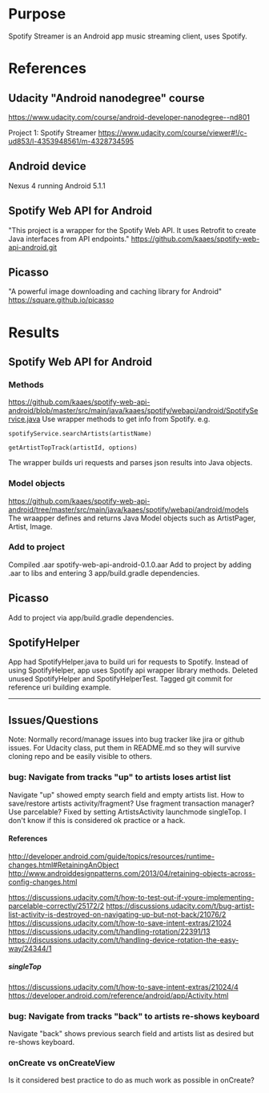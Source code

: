 # Purpose
Spotify Streamer is an Android app music streaming client, uses Spotify.

# References

## Udacity "Android nanodegree" course
<https://www.udacity.com/course/android-developer-nanodegree--nd801>  

Project 1: Spotify Streamer
<https://www.udacity.com/course/viewer#!/c-ud853/l-4353948561/m-4328734595>

## Android device
Nexus 4 running Android 5.1.1

## Spotify Web API for Android
"This project is a wrapper for the Spotify Web API.
It uses Retrofit to create Java interfaces from API endpoints."
<https://github.com/kaaes/spotify-web-api-android.git>

## Picasso
"A powerful image downloading and caching library for Android"
<https://square.github.io/picasso>

# Results

## Spotify Web API for Android

### Methods
<https://github.com/kaaes/spotify-web-api-android/blob/master/src/main/java/kaaes/spotify/webapi/android/SpotifyService.java>
Use wrapper methods to get info from Spotify. e.g.

    spotifyService.searchArtists(artistName)

    getArtistTopTrack(artistId, options)

The wrapper builds uri requests and parses json results into Java objects.

### Model objects
<https://github.com/kaaes/spotify-web-api-android/tree/master/src/main/java/kaaes/spotify/webapi/android/models>
The wraapper defines and returns Java Model objects such as ArtistPager, Artist, Image.

### Add to project
Compiled .aar
spotify-web-api-android-0.1.0.aar
Add to project by adding .aar to libs and entering 3 app/build.gradle dependencies.

## Picasso
Add to project via app/build.gradle dependencies.

## SpotifyHelper
App had SpotifyHelper.java to build uri for requests to Spotify.
Instead of using SpotifyHelper, app uses Spotify api wrapper library methods.
Deleted unused SpotifyHelper and SpotifyHelperTest.
Tagged git commit for reference uri building example.

---

## Issues/Questions
Note: Normally record/manage issues into bug tracker like jira or github issues.
For Udacity class, put them in README.md so they will survive cloning repo and be easily visible to others.

### bug: Navigate from tracks "up" to artists loses artist list
Navigate "up" showed empty search field and empty artists list.
How to save/restore artists activity/fragment?
Use fragment transaction manager?
Use parcelable?
Fixed by setting ArtistsActivity launchmode singleTop.
I don't know if this is considered ok practice or a hack.

#### References
http://developer.android.com/guide/topics/resources/runtime-changes.html#RetainingAnObject
http://www.androiddesignpatterns.com/2013/04/retaining-objects-across-config-changes.html

https://discussions.udacity.com/t/how-to-test-out-if-youre-implementing-parcelable-correctly/25172/2
https://discussions.udacity.com/t/bug-artist-list-activity-is-destroyed-on-navigating-up-but-not-back/21076/2
https://discussions.udacity.com/t/how-to-save-intent-extras/21024
https://discussions.udacity.com/t/handling-rotation/22391/13
https://discussions.udacity.com/t/handling-device-rotation-the-easy-way/24344/1

##### singleTop
https://discussions.udacity.com/t/how-to-save-intent-extras/21024/4
https://developer.android.com/reference/android/app/Activity.html

### bug: Navigate from tracks "back" to artists re-shows keyboard
Navigate "back" shows previous search field and artists list as desired but re-shows keyboard.

### onCreate vs onCreateView
Is it considered best practice to do as much work as possible in onCreate?
